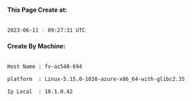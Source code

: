 
   
#### This Page Create at:

```bash

2023-06-11 - 09:27:31 UTC

```

#### Create By Machine:

```bash

Host Name : fv-az548-694

platform  : Linux-5.15.0-1038-azure-x86_64-with-glibc2.35

Ip Local  : 10.1.0.42

```

